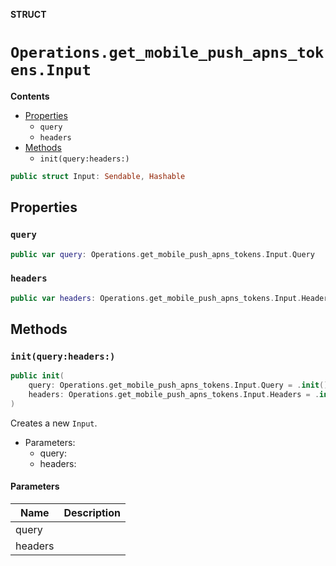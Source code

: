 **STRUCT**

# `Operations.get_mobile_push_apns_tokens.Input`

**Contents**

- [Properties](#properties)
  - `query`
  - `headers`
- [Methods](#methods)
  - `init(query:headers:)`

```swift
public struct Input: Sendable, Hashable
```

## Properties
### `query`

```swift
public var query: Operations.get_mobile_push_apns_tokens.Input.Query
```

### `headers`

```swift
public var headers: Operations.get_mobile_push_apns_tokens.Input.Headers
```

## Methods
### `init(query:headers:)`

```swift
public init(
    query: Operations.get_mobile_push_apns_tokens.Input.Query = .init(),
    headers: Operations.get_mobile_push_apns_tokens.Input.Headers = .init()
)
```

Creates a new `Input`.

- Parameters:
  - query:
  - headers:

#### Parameters

| Name | Description |
| ---- | ----------- |
| query |  |
| headers |  |